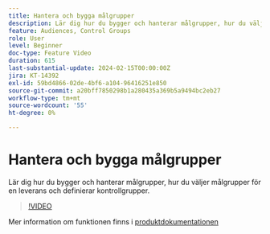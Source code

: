 ```yaml
---
title: Hantera och bygga målgrupper
description: Lär dig hur du bygger och hanterar målgrupper, hur du väljer målgrupper för en leverans och definierar kontrollgrupper.
feature: Audiences, Control Groups
role: User
level: Beginner
doc-type: Feature Video
duration: 615
last-substantial-update: 2024-02-15T00:00:00Z
jira: KT-14392
exl-id: 59bd4866-02de-4bf6-a104-96416251e850
source-git-commit: a20bff7850298b1a280435a369b5a9494bc2eb27
workflow-type: tm+mt
source-wordcount: '55'
ht-degree: 0%

---
```


# Hantera och bygga målgrupper

Lär dig hur du bygger och hanterar målgrupper, hur du väljer målgrupper för en leverans och definierar kontrollgrupper.

>[!VIDEO](https://video.tv.adobe.com/v/3425861/?learn=on)

Mer information om funktionen finns i [produktdokumentationen](https://experienceleague.adobe.com/docs/campaign-web/v8/audiences/audiences/create-audience.html?lang=sv-SE)
